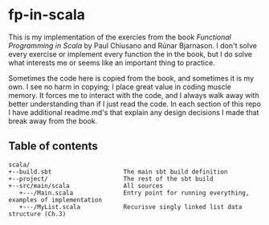 # fp-in-scala
This is my implementation of the exercies from the book *Functional Programming in Scala* by Paul Chiusano and Rúnar Bjarnason. I don't solve every exercise or implement every function the in the book, but I do solve what interests me or seems like an important thing to practice. 

Sometimes the code here is copied from the book, and sometimes it is my own. I see no harm in copying; I place great value in coding muscle memory. It forces me to interact with the code, and I always walk away with better understanding than if I just read the code. In each section of this repo I have additional readme.md's that explain any design decisions I made that break away from the book.

## Table of contents 

```
scala/
+--build.sbt                    The main sbt build definition
+--project/                     The rest of the sbt build
+--src/main/scala               All sources
   +---/Main.scala              Entry point for running everything, examples of implementation
   +---/MyList.scala            Recurisve singly linked list data structure (Ch.3)  

